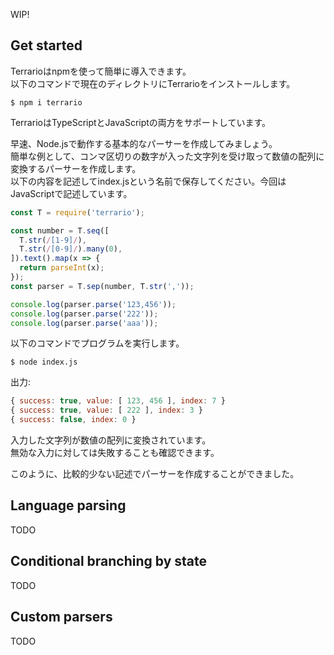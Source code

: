 WIP!

## Get started

Terrarioはnpmを使って簡単に導入できます。  
以下のコマンドで現在のディレクトリにTerrarioをインストールします。
```
$ npm i terrario
```

TerrarioはTypeScriptとJavaScriptの両方をサポートしています。

早速、Node.jsで動作する基本的なパーサーを作成してみましょう。  
簡単な例として、コンマ区切りの数字が入った文字列を受け取って数値の配列に変換するパーサーを作成します。  
以下の内容を記述してindex.jsという名前で保存してください。今回はJavaScriptで記述しています。
```js
const T = require('terrario');

const number = T.seq([
  T.str(/[1-9]/),
  T.str(/[0-9]/).many(0),
]).text().map(x => {
  return parseInt(x);
});
const parser = T.sep(number, T.str(','));

console.log(parser.parse('123,456'));
console.log(parser.parse('222'));
console.log(parser.parse('aaa'));
```

以下のコマンドでプログラムを実行します。
```
$ node index.js
```

出力:
```js
{ success: true, value: [ 123, 456 ], index: 7 }
{ success: true, value: [ 222 ], index: 3 }
{ success: false, index: 0 }
```

入力した文字列が数値の配列に変換されています。  
無効な入力に対しては失敗することも確認できます。

このように、比較的少ない記述でパーサーを作成することができました。

## Language parsing
TODO

## Conditional branching by state
TODO

## Custom parsers
TODO
